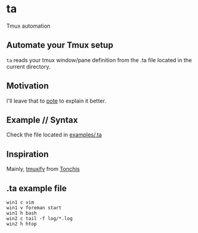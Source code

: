 # ta
Tmux automation

## Automate your Tmux setup

`ta` reads your tmux window/pane definition from the .ta file located in the current directory. 

## Motivation

I'll leave that to [pote](https://github.com/pote) to explain it better. 

## Example // Syntax

Check the file located in [examples/.ta](https://github.com/lucasefe/ta/blob/master/examples/.ta)

## Inspiration

Mainly, [tmuxify](https://github.com/tonchis/tmuxify) from [Tonchis](https://github.com/tonchis)

## .ta example file

```
win1 c vim
win1 v foreman start
win1 h bash
win2 c tail -f log/*.log
win2 h htop
```
